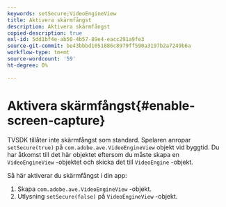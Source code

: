 ```yaml
---
keywords: setSecure;VideoEngineView
title: Aktivera skärmfångst
description: Aktivera skärmfångst
copied-description: true
exl-id: 5dd1bf4e-ab50-4b57-89e4-eacc291a9fe3
source-git-commit: be43bbbd1051886c8979ff590a3197b2a7249b6a
workflow-type: tm+mt
source-wordcount: '59'
ht-degree: 0%

---
```


# Aktivera skärmfångst{#enable-screen-capture}

TVSDK tillåter inte skärmfångst som standard. Spelaren anropar `setSecure(true)` på `com.adobe.ave.VideoEngineView` objekt vid byggtid. Du har åtkomst till det här objektet eftersom du måste skapa en `VideoEngineView` -objektet och skicka det till `VideoEngine` -objekt.

Så här aktiverar du skärmfångst i din app:

1. Skapa `com.adobe.ave.VideoEngineView` -objekt.
1. Utlysning `setSecure(false)` på `VideoEngineView` -objekt.
